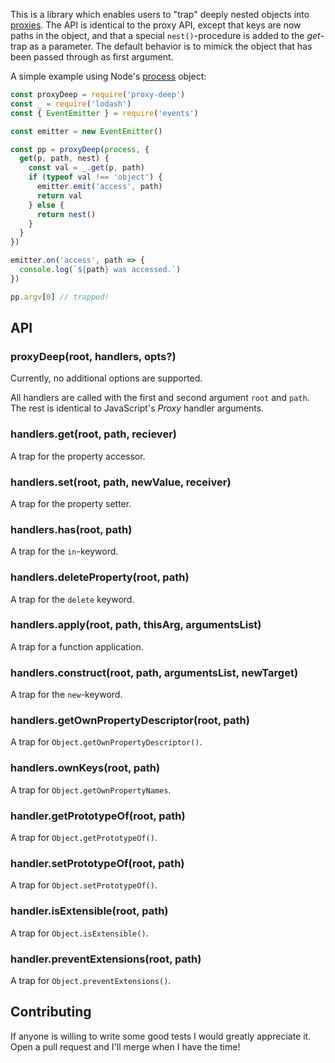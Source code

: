 
This is a library which enables users to "trap" deeply nested objects into
[proxies](https://developer.mozilla.org/en/docs/Web/JavaScript/Reference/Global_Objects/Proxy).
The API is identical to the proxy API, except that keys are now paths in the
object, and that a special `nest()`-procedure is added to the _get_-trap as
a parameter. The default behavior is to mimick the object that has been passed
through as first argument.

A simple example using Node's [process](https://nodejs.org/api/process.html) object:

```js
const proxyDeep = require('proxy-deep')
const _ = require('lodash')
const { EventEmitter } = require('events')

const emitter = new EventEmitter()

const pp = proxyDeep(process, {
  get(p, path, nest) {
    const val = _.get(p, path)
    if (typeof val !== 'object') {
      emitter.emit('access', path)
      return val
    } else {
      return nest()
    }
  }
})

emitter.on('access', path => {
  console.log(`${path} was accessed.`)
})

pp.argv[0] // trapped!
```

## API

### proxyDeep(root, handlers, opts?)

Currently, no additional options are supported.

All handlers are called with the first and second argument `root` and `path`.
The rest is identical to JavaScript's _Proxy_ handler arguments.

### handlers.get(root, path, reciever)

A trap for the property accessor.

### handlers.set(root, path, newValue, receiver)

A trap for the property setter.

### handlers.has(root, path)

A trap for the `in`-keyword.

### handlers.deleteProperty(root, path) 

A trap for the `delete` keyword.

### handlers.apply(root, path, thisArg, argumentsList)

A trap for a function application.

### handlers.construct(root, path, argumentsList, newTarget)

A trap for the `new`-keyword.

### handlers.getOwnPropertyDescriptor(root, path)

A trap for `Object.getOwnPropertyDescriptor()`.

### handlers.ownKeys(root, path)

A trap for `Object.getOwnPropertyNames`.

### handler.getPrototypeOf(root, path)

A trap for `Object.getPrototypeOf()`.

### handler.setPrototypeOf(root, path)

A trap for `Object.setPrototypeOf()`.

### handler.isExtensible(root, path)

A trap for `Object.isExtensible()`.

### handler.preventExtensions(root, path)

A trap for `Object.preventExtensions()`.

## Contributing

If anyone is willing to write some good tests I would greatly appreciate it.
Open a pull request and I'll merge when I have the time!

